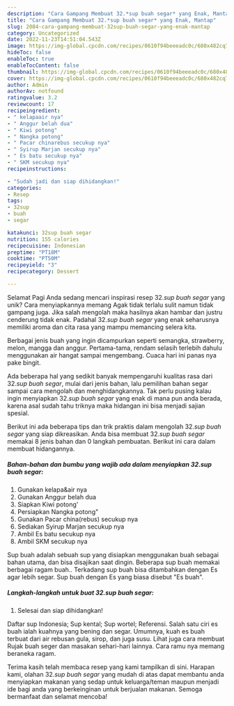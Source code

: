 ```yaml
---
description: "Cara Gampang Membuat 32.*sup buah segar* yang Enak, Mantap"
title: "Cara Gampang Membuat 32.*sup buah segar* yang Enak, Mantap"
slug: 2084-cara-gampang-membuat-32sup-buah-segar-yang-enak-mantap
category: Uncategorized
date: 2022-11-23T14:51:04.543Z
image: https://img-global.cpcdn.com/recipes/0610f94beeeadc0c/680x482cq70/32sup-buah-segar-foto-resep-utama.jpg
hideToc: false
enableToc: true
enableTocContent: false
thumbnail: https://img-global.cpcdn.com/recipes/0610f94beeeadc0c/680x482cq70/32sup-buah-segar-foto-resep-utama.jpg
cover: https://img-global.cpcdn.com/recipes/0610f94beeeadc0c/680x482cq70/32sup-buah-segar-foto-resep-utama.jpg
author: Admin
authorAv: notfound
ratingvalue: 3.2
reviewcount: 17
recipeingredient:
- " kelapaair nya"
- " Anggur belah dua"
- " Kiwi potong"
- " Nangka potong"
- " Pacar chinarebus secukup nya"
- " Syirup Marjan secukup nya"
- " Es batu secukup nya"
- " SKM secukup nya"
recipeinstructions:

- "Sudah jadi dan siap dihidangkan!"
categories:
- Resep
tags:
- 32sup
- buah
- segar

katakunci: 32sup buah segar 
nutrition: 155 calories
recipecuisine: Indonesian
preptime: "PT18M"
cooktime: "PT50M"
recipeyield: "3"
recipecategory: Dessert

---
```



Selamat Pagi Anda sedang mencari inspirasi resep 32.*sup buah segar* yang unik? Cara menyiapkannya memang Agak tidak terlalu sulit namun tidak gampang juga. Jika salah mengolah maka hasilnya akan hambar dan justru cenderung tidak enak. Padahal 32.*sup buah segar* yang enak seharusnya memiliki aroma dan cita rasa yang mampu memancing selera kita.


Berbagai jenis buah yang ingin dicampurkan seperti semangka, strawberry, melon, mangga dan anggur. Pertama-tama, rendam selasih terlebih dahulu menggunakan air hangat sampai mengembang. Cuaca hari ini panas nya pake bingit.

Ada beberapa hal yang sedikit banyak mempengaruhi kualitas rasa dari 32.*sup buah segar*, mulai dari jenis bahan, lalu pemilihan bahan segar sampai cara mengolah dan menghidangkannya. Tak perlu pusing kalau ingin menyiapkan 32.*sup buah segar* yang enak di mana pun anda berada, karena asal sudah tahu triknya maka hidangan ini bisa menjadi sajian spesial.


Berikut ini ada beberapa tips dan trik praktis dalam mengolah 32.*sup buah segar* yang siap dikreasikan. Anda bisa membuat 32.*sup buah segar* memakai 8 jenis bahan dan 0 langkah pembuatan. Berikut ini cara dalam membuat hidangannya.

<!--inarticleads1-->

##### Bahan-bahan dan bumbu yang wajib ada dalam menyiapkan 32.*sup buah segar*:

1. Gunakan  kelapa&amp;air nya
1. Gunakan  Anggur belah dua
1. Siapkan  Kiwi potong&#39;
1. Persiapkan  Nangka potong&#34;
1. Gunakan  Pacar china(rebus) secukup nya
1. Sediakan  Syirup Marjan secukup nya
1. Ambil  Es batu secukup nya
1. Ambil  SKM secukup nya


Sup buah adalah sebuah sup yang disiapkan menggunakan buah sebagai bahan utama, dan bisa disajikan saat dingin. Beberapa sup buah memakai berbagai ragam buah.. Terkadang sup buah bisa ditambahkan dengan Es agar lebih segar. Sup buah dengan Es yang biasa disebut &#34;Es buah&#34;. 

<!--inarticleads2-->

##### Langkah-langkah untuk buat 32.*sup buah segar*:


1. Selesai dan siap dihidangkan!

Daftar sup Indonesia; Sup kental; Sup wortel; Referensi. Salah satu ciri es buah ialah kuahnya yang bening dan segar. Umumnya, kuah es buah terbuat dari air rebusan gula, sirop, dan juga susu. Lihat juga cara membuat Rujak buah seger dan masakan sehari-hari lainnya. Cara ramu nya memang beraneka ragam. 

Terima kasih telah membaca resep yang kami tampilkan di sini. Harapan kami, olahan 32.*sup buah segar* yang mudah di atas dapat membantu anda menyiapkan makanan yang sedap untuk keluarga/teman maupun menjadi ide bagi anda yang berkeinginan untuk berjualan makanan. Semoga bermanfaat dan selamat mencoba!
